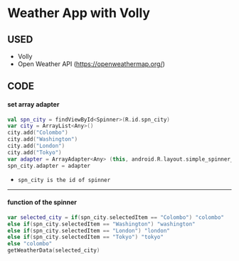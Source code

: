 # Weather App with Volly

## USED
* Volly
* Open Weather API (https://openweathermap.org/)

## CODE

#### set array adapter
```kotlin
val spn_city = findViewById<Spinner>(R.id.spn_city)
var city = ArrayList<Any>()
city.add("Colombo")
city.add("Washington")
city.add("London")
city.add("Tokyo")
var adapter = ArrayAdapter<Any> (this, android.R.layout.simple_spinner_item, city)
spn_city.adapter = adapter
```
* `spn_city is the id of spinner`
---
#### function of the spinner
```kotlin
var selected_city = if(spn_city.selectedItem == "Colombo") "colombo"
else if(spn_city.selectedItem == "Washington") "washington"
else if(spn_city.selectedItem == "London") "london"
else if(spn_city.selectedItem == "Tokyo") "tokyo"
else "colombo"
getWeatherData(selected_city)
```
